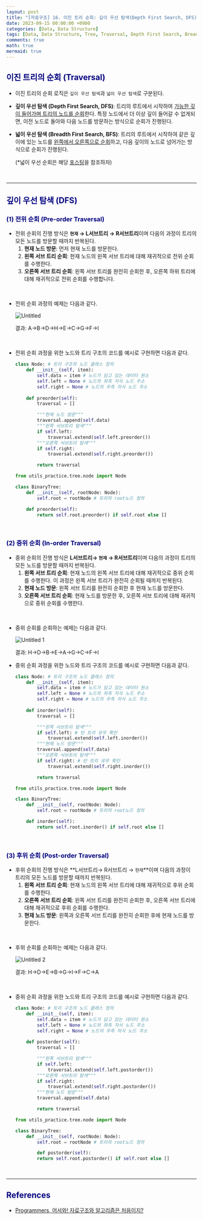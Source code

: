 ```yaml
---
layout: post
title: "[자료구조] 16. 이진 트리 순회: 깊이 우선 탐색(Depth First Search, DFS)"
date: 2023-09-15 00:00:00 +0900
categories: [Data, Data Structure]
tags: [Data, Data Structure, Tree, Traversal, Depth First Search, Breadth First Search, Pre-order Traversal, In-order Traversal, Post-order Traversal]
comments: true
math: true
mermaid: true
---
```


## <span style="color:navy">이진 트리의 순회 (Traversal)</span>

- 이진 트리의 순회 로직은 `깊이 우선 탐색`과 `넓이 우선 탐색`로 구분된다.
- **깊이 우선 탐색 (Depth First Search, DFS)**: 트리의 루트에서 시작하여 <u>가능한 깊이 들어가며 트리의 노드를 순회</u>한다. 특정 노드에서 더 이상 깊이 들어갈 수 없게되면, 이전 노드로 돌아와 다음 노드를 방문하는 방식으로 순회가 진행된다.
- **넓이 우선 탐색 (Breadth First Search, BFS)**: 트리의 루트에서 시작하여 같은 깊이에 있는 노드를 <u>왼쪽에서 오른쪽으로 순회</u>하고, 다음 깊이의 노드로 넘어가는 방식으로 순회가 진행된다.
    
    (*넓이 우선 순회은 해당 [포스팅](https://jhryu1208.github.io/posts/datastructure-binarytree-bfs/)을 참조하자)
    
<br>

---

## <span style="color:navy">깊이 우선 탐색 (DFS)</span>

### <span style="color:navy">(1) 전위 순회 (Pre-order Traversal)</span>

- 전위 순회의 진행 방식은 **`현재` → L서브트리 → R서브트리**이며 다음의 과정이 트리의 모든 노드를 방문할 때까지 반복된다.
    1. **현재 노드 방문**: 먼저 현재 노드를 방문한다.
    2. **왼쪽 서브 트리 순회**: 현재 노드의 왼쪽 서브 트리에 대해 재귀적으로 전위 순회를 수행한다.
    3. **오른쪽 서브 트리 순회**: 왼쪽 서브 트리를 완전히 순회한 후, 오른쪽 하위 트리에 대해 재귀적으로 전위 순회를 수행합니다.

<br>

- 전위 순회 과정의 예제는 다음과 같다.

  ![Untitled](https://github.com/jhryu1208/jhryu1208.github.com/assets/53929665/f3043c28-be83-48c5-9c7c-f5cadf77e28f)

   결과: A→B→D→H→E→C→G→F→I

<br>

- 전위 순회 과정을 위한 노드와 트리 구조의 코드를 예시로 구현하면 다음과 같다.
    
    ```python
    class Node: # 트리 구조의 노드 클래스 정의
        def __init__(self, item):
            self.data = item # 노드가 담고 있는 데이터 원소
            self.left = None # 노드의 좌측 자식 노드 주소
            self.right = None # 노드의 우측 자식 노드 주소
            
        def preorder(self):
            traversal = []
    
            """현재 노드 방문"""
            traversal.append(self.data)
            """왼쪽 서브트리 탐색"""
            if self.left:
                traversal.extend(self.left.preorder())
            """오른쪽 서브트리 탐색"""
            if self.right:
                traversal.extend(self.right.preorder())
    
            return traversal
    ```
    
    ```python
    from utils_practice.tree.node import Node
    
    class BinaryTree:
        def __init__(self, rootNode: Node):
            self.root = rootNode # 트리의 root노드 정의
    
        def preorder(self):
            return self.root.preorder() if self.root else []
    ```
    
<br>

### <span style="color:navy">(2) 중위 순회 (In-order Traversal)</span>

- 중위 순회의 진행 방식은 **L서브트리→ `현재` → R서브트리**이며 다음의 과정이 트리의 모든 노드를 방문할 때까지 반복된다.
    1. **왼쪽 서브 트리 순회**: 현재 노드의 왼쪽 서브 트리에 대해 재귀적으로 중위 순회를 수행한다. 이 과정은 왼쪽 서브 트리가 완전히 순회될 때까지 반복된다.
    2. **현재 노드 방문**: 왼쪽 서브 트리를 완전히 순회한 후 현재 노드를 방문한다.
    3. **오른쪽 서브 트리 순회**: 현재 노드를 방문한 후, 오른쪽 서브 트리에 대해 재귀적으로 중위 순회를 수행한다.

<br>

- 중위 순회를 순회하는 예제는 다음과 같다.
    
    ![Untitled 1](https://github.com/jhryu1208/jhryu1208.github.com/assets/53929665/1cf591e2-4a8e-481b-9e56-fbd1275da7fd)
    
    결과: H→D→B→E→A→G→C→F→I
    

- 중위 순회 과정을 위한 노드와 트리 구조의 코드를 예시로 구현하면 다음과 같다.
    
    ```python
    class Node: # 트리 구조의 노드 클래스 정의
        def __init__(self, item):
            self.data = item # 노드가 담고 있는 데이터 원소
            self.left = None # 노드의 좌측 자식 노드 주소
            self.right = None # 노드의 우측 자식 노드 주소
    		
        def inorder(self):
            traversal = []
    
            """왼쪽 서브트리 탐색"""
            if self.left: # 빈 트리 유무 확인
                traversal.extend(self.left.inorder())
            """현재 노드 방문"""
            traversal.append(self.data)
            """오른쪽 서브트리 탐색"""
            if self.right: # 빈 트리 유무 확인
                traversal.extend(self.right.inorder())
    
            return traversal
    ```
    
    ```python
    from utils_practice.tree.node import Node
    
    class BinaryTree:
        def __init__(self, rootNode: Node):
            self.root = rootNode # 트리의 root노드 정의
    
        def inorder(self):
            return self.root.inorder() if self.root else []
    ```
  
<br>

### <span style="color:navy">(3) 후위 순회 (Post-order Traversal)</span>

- 후위 순회의 진행 방식은 **L서브트리→ R서브트리 → `현재`**이며 다음의 과정이 트리의 모든 노드를 방문할 때까지 반복된다.
    1. **왼쪽 서브 트리 순회**: 현재 노드의 왼쪽 서브 트리에 대해 재귀적으로 후위 순회를 수행한다.
    2. **오른쪽 서브 트리 순회**: 왼쪽 서브 트리를 완전히 순회한 후, 오른쪽 서브 트리에 대해 재귀적으로 후위 순회를 수행한다.
    3. **현재 노드 방문**: 왼쪽과 오른쪽 서브 트리를 완전히 순회한 후에 현재 노드를 방문한다.

<br>

- 후위 순회를 순회하는 예제는 다음과 같다.
  
  ![Untitled 2](https://github.com/jhryu1208/jhryu1208.github.com/assets/53929665/0359c9d0-5e4e-4b44-afa5-70e5fce21031)    
    
  결과: H→D→E→B→G→I→F→C→A

<br>

- 중위 순회 과정을 위한 노드와 트리 구조의 코드를 예시로 구현하면 다음과 같다.
    
    ```python
    class Node: # 트리 구조의 노드 클래스 정의
        def __init__(self, item):
            self.data = item # 노드가 담고 있는 데이터 원소
            self.left = None # 노드의 좌측 자식 노드 주소
            self.right = None # 노드의 우측 자식 노드 주소
    		
        def postorder(self):
            traversal = []
    
            """왼쪽 서브트리 탐색"""
            if self.left:
                traversal.extend(self.left.postorder())
            """오른쪽 서브트리 탐색"""
            if self.right:
                traversal.extend(self.right.postorder())
            """현재 노드 방문"""
            traversal.append(self.data)
    
            return traversal
    ```
    
    ```python
    from utils_practice.tree.node import Node
    
    class BinaryTree:
        def __init__(self, rootNode: Node):
            self.root = rootNode # 트리의 root노드 정의
    
    		def postorder(self):
            return self.root.postorder() if self.root else []
    ```

<br>

---

## <span style="color:navy">References<span>
- [Programmers, 어서와! 자료구조와 알고리즘은 처음이지?](https://school.programmers.co.kr/learn/courses/57/57-%EC%96%B4%EC%84%9C%EC%99%80-%EC%9E%90%EB%A3%8C%EA%B5%AC%EC%A1%B0%EC%99%80-%EC%95%8C%EA%B3%A0%EB%A6%AC%EC%A6%98%EC%9D%80-%EC%B2%98%EC%9D%8C%EC%9D%B4%EC%A7%80)
